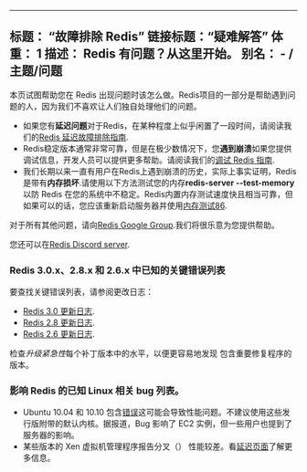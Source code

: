 ***

## 标题： “故障排除 Redis”&#xA;链接标题：“疑难解答”&#xA;体重： 1&#xA;描述： Redis 有问题？从这里开始。&#xA;别名：&#xA;\- /主题/问题

本页试图帮助您在 Redis 出现问题时该怎么做。Redis项目的一部分是帮助遇到问题的人，因为我们不喜欢让人们独自处理他们的问题。

*   如果您有**延迟问题**对于Redis，在某种程度上似乎闲置了一段时间，请阅读我们的[Redis 延迟故障排除指南](/topics/latency).
*   Redis稳定版本通常非常可靠，但是在极少数情况下，您**遇到崩溃**如果您提供调试信息，开发人员可以提供更多帮助。请阅读我们的[调试 Redis 指南](/topics/debugging).
*   我们长期以来一直有用户在Redis上遇到崩溃的历史，实际上事实证明，Redis是带有**内存损坏**.请使用以下方法测试您的内存**redis-server --test-memory**以防 Redis 在您的系统中不稳定。Redis内置内存测试速度快且相当可靠，但如果可以的话，您应该重新启动服务器并使用[内存测试86](http://memtest86.com).

对于所有其他问题，请向[Redis Google Group](http://groups.google.com/group/redis-db).我们将很乐意为您提供帮助。

您还可以在[Redis Discord server](https://discord.gg/redis).

### Redis 3.0.x、2.8.x 和 2.6.x 中已知的关键错误列表

要查找关键错误列表，请参阅更改日志：

*   [Redis 3.0 更新日志](https://raw.githubusercontent.com/redis/redis/3.0/00-RELEASENOTES).
*   [Redis 2.8 更新日志](https://raw.githubusercontent.com/redis/redis/2.8/00-RELEASENOTES).
*   [Redis 2.6 更新日志](https://raw.githubusercontent.com/redis/redis/2.6/00-RELEASENOTES).

检查*升级紧急性*每个补丁版本中的水平，以便更容易地发现
包含重要修复程序的版本。

### 影响 Redis 的已知 Linux 相关 bug 列表。

*   Ubuntu 10.04 和 10.10 包含[错误](https://bugs.launchpad.net/ubuntu/+source/linux/+bug/666211)这可能会导致性能问题。不建议使用这些发行版附带的默认内核。据报道，Bug 影响了 EC2 实例，但一些用户也提到了服务器的影响。
*   某些版本的 Xen 虚拟机管理程序报告分叉（） 性能较差。看[延迟页面](/topics/latency)了解更多信息。
